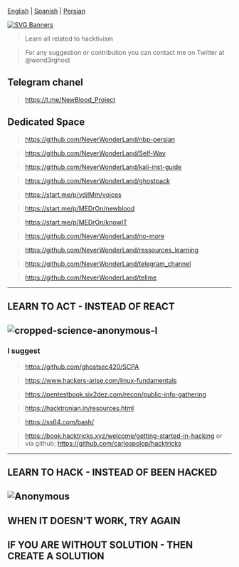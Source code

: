[English](https://github.com/NeverWonderLand/NBP) | [Spanish](https://github.com/SobrioRiot/NBP-ES) | [Persian](https://github.com/NeverWonderLand/nbp-persian)

[![SVG Banners](https://svg-banners.vercel.app/api?type=typeWriter&text1=🤖%20Welcome%20to%20the%20New%20Blood%20Project%20🤖&width=1100&height=100)](https://github.com/Akshay090/svg-banners)

> Learn all related to hacktivism

> For any suggestion or contribution you can contact me on Twitter at @wond3rghost

## Telegram chanel

  > https://t.me/NewBlood_Project

## Dedicated Space

  > https://github.com/NeverWonderLand/nbp-persian

  > https://github.com/NeverWonderLand/Self-Way

  > https://github.com/NeverWonderLand/kali-inst-guide

  > https://github.com/NeverWonderLand/ghostpack
  
  > https://start.me/p/ydjlMm/voices

  > https://start.me/p/MEDrOn/newblood
 
  > https://start.me/p/MEDrOn/knowIT
 
  > https://github.com/NeverWonderLand/no-more
 
  > https://github.com/NeverWonderLand/ressources_learning
 
  > https://github.com/NeverWonderLand/telegram_channel

  > https://github.com/NeverWonderLand/tellme

 
---------------------
## LEARN TO ACT - INSTEAD OF REACT
![cropped-science-anonymous-l](https://user-images.githubusercontent.com/64184513/171263649-4a26e75e-5371-41d7-9e5d-9df629c41827.jpg)
--------------------

### I suggest

> https://github.com/ghostsec420/SCPA

> https://www.hackers-arise.com/linux-fundamentals

> https://pentestbook.six2dez.com/recon/public-info-gathering

> https://hacktronian.in/resources.html

> https://ss64.com/bash/

> https://book.hacktricks.xyz/welcome/getting-started-in-hacking
        or via github; https://github.com/carlospolop/hacktricks
        
-------------------
## LEARN TO HACK - INSTEAD OF BEEN HACKED
![Anonymous](https://user-images.githubusercontent.com/64184513/171263895-ef0fafc8-24c9-4f0b-81c4-8d114629fff3.jpg)
-------------------

## WHEN IT DOESN'T WORK, TRY AGAIN
## IF YOU ARE WITHOUT SOLUTION - THEN CREATE A SOLUTION
